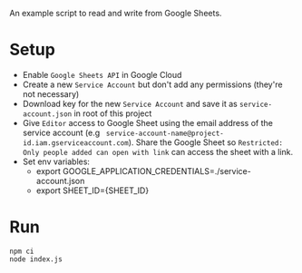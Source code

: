 An example script to read and write from Google Sheets.

# Setup

- Enable `Google Sheets API` in Google Cloud
- Create a new `Service Account` but don't add any permissions (they're not necessary)
- Download key for the new `Service Account` and save it as `service-account.json` in root of this project
- Give `Editor` access to Google Sheet using the email address of the service account (e.g ` service-account-name@project-id.iam.gserviceaccount.com`). Share the Google Sheet so `Restricted: Only people added can open with link` can access the sheet with a link.
- Set env variables:
  - export GOOGLE_APPLICATION_CREDENTIALS=./service-account.json
  - export SHEET_ID={SHEET_ID}

# Run

```
npm ci
node index.js
```
